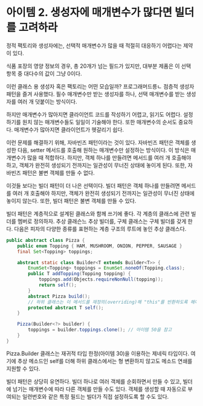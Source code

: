 # 아이템 2. 생성자에 매개변수가 많다면 빌더를 고려하라

정적 팩토리와 생성자에는, 선택적 매개변수가 많을 때 적절히 대응하기 어렵다는 제약이 있다.

식품 포장의 영양 정보의 경우, 총 20개가 넘는 필드가 있지만, 대부분 제품은 이 선택 항목 중 대다수의 값이 그냥 0이다.

이런 클래스 용 생성자 혹은 팩토리는 어떤 모습일까? 프로그래머드릉ㄴ 점층적 생성자 패턴을 즐겨 사용했다. 필수 매개변수만 받는 생성자를 하나, 선택 매개변수를 받는 생성자를 여러 개 덧붙이는 방식이다.

하지만 매개변수가 많아지면 클라이언트 코드를 작성하기 어렵고, 읽기도 어렵다. 설정하기를 원치 않는 매개변수들도 일일이 기술해야 한다. 또한 매개변수의 순서도 중요하다. 매개변수가 많아지면 클라이언트가 헷갈리기 쉽다.

이런 문제를 해결하기 위해, 자바빈즈 패턴이라는 것이 있다. 자바빈즈 패턴은 객체를 생성한 다음, setter 메서드를 호출해 원하는 매개변수만 설정하는 방식이다. 이 방식은 매개변수가 많을 때 적합하다. 하지만, 객체 하나를 만들려면 메서드를 여러 개 호출해야 하고, 객체가 완전히 생성되기 전까지는 일관성이 무너진 상태에 놓이게 된다. 또한, 자바빈즈 패턴은 불변 객체를 만들 수 없다.

이것들 보다는 빌더 패턴이 더 나은 선택이다. 빌더 패턴은 객체 하나를 만들려면 메서드를 여러 개 호출해야 하지만, 객체가 완전히 생성되기 전까지는 일관성이 무너진 상태에 놓이지 않는다. 또한, 빌더 패턴은 불변 객체를 만들 수 있다.

빌더 패턴은 계층적으로 설계된 클래스와 함께 쓰기에 좋다. 각 계층의 클래스에 관련 빌더를 멤버로 정의하자. 추상 클래슨느 추상 빌더를, 구체 클래스는 구체 빌더를 갖게 한다. 다음은 피자의 다양한 종류를 표현하는 계층 구조의 루트에 놓인 추상 클래스다.

```java
public abstract class Pizza {
    public enum Topping { HAM, MUSHROOM, ONION, PEPPER, SAUSAGE }
    final Set<Topping> toppings;

    abstract static class Builder<T extends Builder<T>> {
        EnumSet<Topping> toppings = EnumSet.noneOf(Topping.class);
        public T addTopping(Topping topping) {
            toppings.add(Objects.requireNonNull(topping));
            return self();
        }
        abstract Pizza build();
        // 하위 클래스는 이 메서드를 재정의(overriding)해 "this"를 반환하도록 해야 한다.
        protected abstract T self();
    }

    Pizza(Builder<?> builder) {
        toppings = builder.toppings.clone(); // 아이템 50을 참고
    }
}
```

Pizza.Builder 클래스는 재귀적 타입 한정(아이템 30)을 이용하는 제네릭 타입이다. 여기에 추상 메소드인 self를 더해 하위 클래스에서는 형 변환하지 않고도 메소드 연쇄를 지원할 수 있다.

빌더 패턴은 상당히 유연하다. 빌더 하나로 여러 객체를 순회하면서 만들 수 있고, 빌더에 넘기는 매개변수에 따라 다른 객체를 만들 수도 있다. 객체를 생성할 때 자동으로 부여되는 일련번호와 같은 특정 필드는 빌더가 직접 설정하도록 할 수도 있다.
